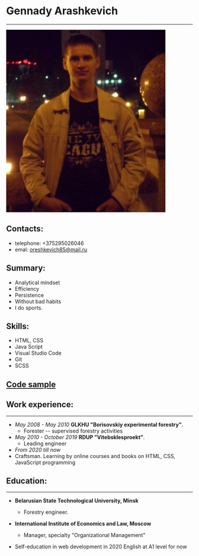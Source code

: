 # Gennady Arashkevich

---

![photo](./c.png)
## Contacts:

- telephone: +375295026046
- emal: oreshkevich85@mail.ru

## Summary:

- Analytical mindset
- Efficiency
- Persistence
- Without bad habits
- I do sports.

## Skills:

- HTML, CSS
- Java Script
- Visual Studio Code
- Git
- SCSS

## [Code sample][1]

[1]: https://oreshkevich.github.io/willberries/

## Work experience:

---

- _May 2008 - May 2010_
  **GLKHU "Borisovskiy experimental forestry"**.
  - Forester -- supervised forestry activities
- _May 2010 - October 2019_
  **RDUP "Vitebsklesproekt"**.
  - Leading engineer
- _From 2020 till now_
- Craftsman. Learning by online courses and books on HTML, CSS, JavaScript programming

## Education:

---

- **Belarusian State Technological University, Minsk**

  - Forestry engineer.

- **International Institute of Economics and Law, Moscow**

  - Manager, specialty "Organizational Management"

- Self-education in web development in 2020
  English at A1 level for now
